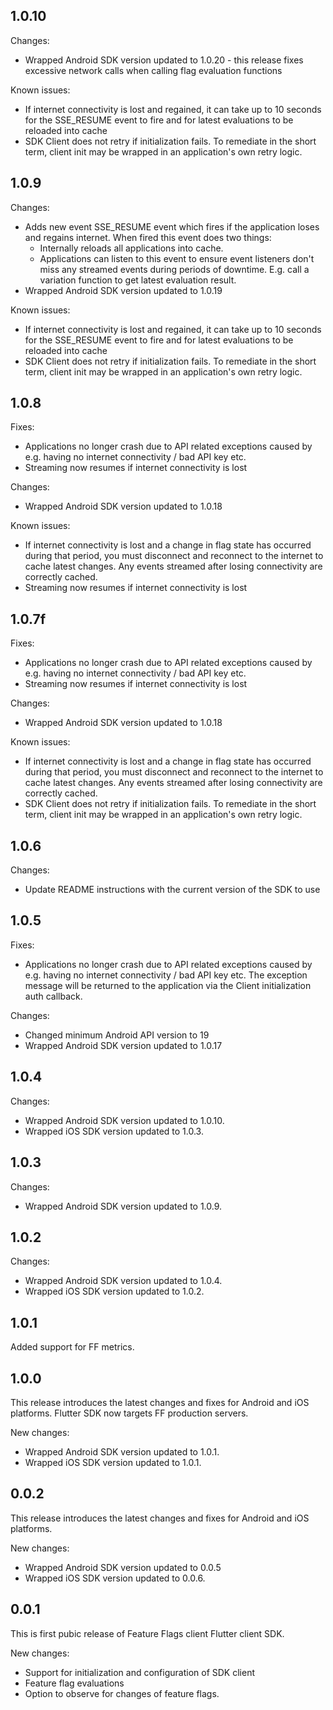 ## 1.0.10

Changes:

* Wrapped Android SDK version updated to 1.0.20 - this release fixes excessive network calls when calling flag evaluation functions


Known issues:

* If internet connectivity is lost and regained, it can take up to 10 seconds for the SSE_RESUME event to fire and for latest evaluations to be reloaded into cache
* SDK Client does not retry if initialization fails. To remediate in the short term, client init may be wrapped in an application's own retry logic.


## 1.0.9

Changes:

* Adds new event SSE_RESUME event which fires if the application loses and regains internet. When fired this event does two things:
  * Internally reloads all applications into cache.
  * Applications can listen to this event to ensure event listeners don't miss any streamed events during periods of downtime. E.g. call a variation function to get latest evaluation result.
* Wrapped Android SDK version updated to 1.0.19


Known issues:

* If internet connectivity is lost and regained, it can take up to 10 seconds for the SSE_RESUME event to fire and for latest evaluations to be reloaded into cache
* SDK Client does not retry if initialization fails. To remediate in the short term, client init may be wrapped in an application's own retry logic.

## 1.0.8

Fixes:

* Applications no longer crash due to API related exceptions caused by e.g. having no internet connectivity / bad API key etc.
* Streaming now resumes if internet connectivity is lost

Changes:

* Wrapped Android SDK version updated to 1.0.18

Known issues:

* If internet connectivity is lost and a change in flag state has occurred during that period, you must
  disconnect and reconnect to the internet to cache latest changes. Any events streamed after losing connectivity are correctly cached.
* Streaming now resumes if internet connectivity is lost

## 1.0.7f

Fixes:

* Applications no longer crash due to API related exceptions caused by e.g. having no internet connectivity / bad API key etc.
* Streaming now resumes if internet connectivity is lost

Changes:

* Wrapped Android SDK version updated to 1.0.18

Known issues:

* If internet connectivity is lost and a change in flag state has occurred during that period, you must
disconnect and reconnect to the internet to cache latest changes. Any events streamed after losing connectivity are correctly cached.
* SDK Client does not retry if initialization fails. To remediate in the short term, client init may be wrapped in an application's own retry logic.

## 1.0.6
Changes:

* Update README instructions with the current version of the SDK to use

## 1.0.5

Fixes:

* Applications no longer crash due to API related exceptions caused by e.g. having no internet connectivity / bad API key etc. 
The exception message will be returned to the application via the Client initialization auth callback. 

Changes:

* Changed minimum Android API version to 19 
* Wrapped Android SDK version updated to 1.0.17

## 1.0.4

Changes:

* Wrapped Android SDK version updated to 1.0.10.
* Wrapped iOS SDK version updated to 1.0.3.

## 1.0.3

Changes:

* Wrapped Android SDK version updated to 1.0.9.

## 1.0.2

Changes:

* Wrapped Android SDK version updated to 1.0.4.
* Wrapped iOS SDK version updated to 1.0.2.

## 1.0.1

Added support for FF metrics.

## 1.0.0

This release introduces the latest changes and fixes for Android and iOS platforms.
Flutter SDK now targets FF production servers.  

New changes:

* Wrapped Android SDK version updated to 1.0.1.
* Wrapped iOS SDK version updated to 1.0.1.

## 0.0.2

This release introduces the latest changes and fixes for Android and iOS platforms.

New changes:

* Wrapped Android SDK version updated to 0.0.5
* Wrapped iOS SDK version updated to 0.0.6.

## 0.0.1

This is first pubic release of Feature Flags client Flutter client SDK.

New changes:

* Support for initialization and configuration of SDK client
* Feature flag evaluations
* Option to observe for changes of feature flags.
